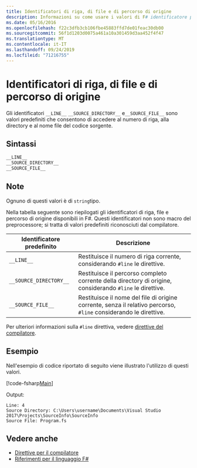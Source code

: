 ```yaml
---
title: Identificatori di riga, di file e di percorso di origine
description: Informazioni su come usare i valori di F# identificatore predefiniti che consentono di accedere al numero di riga, alla directory e al nome file del codice sorgente.
ms.date: 05/16/2016
ms.openlocfilehash: f22c3dfb3cb106fbe45883ffd7de01feac30db00
ms.sourcegitcommit: 56f1d1203d0075a461a10a301459d3aa452f4f47
ms.translationtype: MT
ms.contentlocale: it-IT
ms.lasthandoff: 09/24/2019
ms.locfileid: "71216755"
---
```

# <a name="source-line-file-and-path-identifiers"></a>Identificatori di riga, di file e di percorso di origine

Gli identificatori `__LINE__` `__SOURCE_DIRECTORY__` e`__SOURCE_FILE__` sono valori predefiniti che consentono di accedere al numero di riga, alla directory e al nome file del codice sorgente.

## <a name="syntax"></a>Sintassi

```fsharp
__LINE__
__SOURCE_DIRECTORY__
__SOURCE_FILE__
```

## <a name="remarks"></a>Note

Ognuno di questi valori è di `string`tipo.

Nella tabella seguente sono riepilogati gli identificatori di riga, file e percorso di origine disponibili in F#. Questi identificatori non sono macro del preprocessore; si tratta di valori predefiniti riconosciuti dal compilatore.

|Identificatore predefinito|Descrizione|
|---------------------|-----------|
|`__LINE__`|Restituisce il numero di riga corrente, considerando `#line` le direttive.|
|`__SOURCE_DIRECTORY__`|Restituisce il percorso completo corrente della directory di origine, considerando `#line` le direttive.|
|`__SOURCE_FILE__`|Restituisce il nome del file di origine corrente, senza il relativo percorso, `#line` considerando le direttive.|

Per ulteriori informazioni sulla `#line` direttiva, vedere [direttive del compilatore](compiler-directives.md).

## <a name="example"></a>Esempio

Nell'esempio di codice riportato di seguito viene illustrato l'utilizzo di questi valori.

[!code-fsharp[Main](~/samples/snippets/fsharp/lang-ref-2/snippet7401.fs)]

Output:

```console
Line: 4
Source Directory: C:\Users\username\Documents\Visual Studio 2017\Projects\SourceInfo\SourceInfo
Source File: Program.fs
```

## <a name="see-also"></a>Vedere anche

- [Direttive per il compilatore](compiler-directives.md)
- [Riferimenti per il linguaggio F#](index.md)
